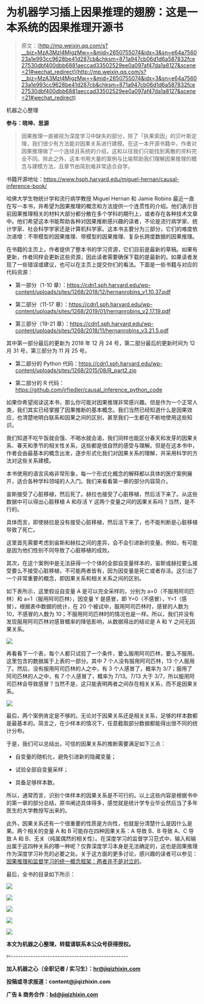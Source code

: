 # 为机器学习插上因果推理的翅膀：这是一本系统的因果推理开源书

> 原文：[http://mp.weixin.qq.com/s?__biz=MzA3MzI4MjgzMw==&mid=2650755074&idx=3&sn=e64a756023a1e993cc9628be41d287cb&chksm=871a947cb06d1d6a587832fce27530dbf400dbb6881aeccad33502529ee0a097af47da1a8127&scene=21#wechat_redirect](http://mp.weixin.qq.com/s?__biz=MzA3MzI4MjgzMw==&mid=2650755074&idx=3&sn=e64a756023a1e993cc9628be41d287cb&chksm=871a947cb06d1d6a587832fce27530dbf400dbb6881aeccad33502529ee0a097af47da1a8127&scene=21#wechat_redirect)

机器之心整理

**参与：晓坤、**思源****

> 因果推理一直被视为深度学习中缺失的部分，除了「执果索因」的贝叶斯定理，我们很少有方法能对因果关系进行建模。在这一本开源书籍中，作者对因果推理做了一个连续且系统的介绍，这和以往我们只能找到离散的资料完全不同。除此之外，这本书用大量的案例与比喻帮助我们理解因果推理的概念与建模方法，且章节由简到难非常适合自学。

书籍开源地址：https://www.hsph.harvard.edu/miguel-hernan/causal-inference-book/

哈佛大学生物统计学和流行病学教授 Miguel Hernan 和 Jamie Robins 最近一直在写一本书，并希望为因果推理的概念和方法提供一个连贯性的介绍。他们表示目前因果推理相关的材料大部分都分散在多个学科的期刊上，或者存在各种技术文章中。他们希望这本书能帮助各种对因果推断感兴趣的读者，不论是流行病学家、统计学家、社会科学学家还是计算机科学家。这本书主要分为三部分，它们的难度依次递增：不带模型的因果推理、带模型的因果推理、复杂长跨度数据的因果推理。

在书籍的主页上，作者提供了整本书的学习资源，它们目前是最新的草稿。如果有更新，作者同样会更新这些资源，因此读者需要确保下载的是最新的。如果读者发现了一些错误或建议，也可以在主页上提交你们的看法。下面是一些书籍与对应的代码资源：

*   第一部分（1-10 章）：https://cdn1.sph.harvard.edu/wp-content/uploads/sites/1268/2018/12/hernanrobins_v1.10.37.pdf

*   第二部分（11-17 章）：https://cdn1.sph.harvard.edu/wp-content/uploads/sites/1268/2019/01/hernanrobins_v2.17.19.pdf

*   第三部分（19-21 章）：https://cdn1.sph.harvard.edu/wp-content/uploads/sites/1268/2018/11/hernanrobins_v3.21.5.pdf

其中第一部分最后的更新为 2018 年 12 月 24 号，第二部分最后的更新时间为 12 月 31 号，第三部分为 11 月 25 号。

*   第二部分的 Python 代码：https://cdn1.sph.harvard.edu/wp-content/uploads/sites/1268/2015/08/R_part2.zip

*   第二部分的 R 代码：https://github.com/jrfiedler/causal_inference_python_code

如果你希望阅读这本书，那么你可能对因果推理非常感兴趣。但是作为一个正常人类，我们其实已经掌握了因果推断的基本概念。我们当然已经知道什么是因果效应，也清楚地明白联系和因果之间的区别，甚至我们一生都在不断地使用这些知识。

我们知道不吃午饭就会饿、不喝水就会渴，我们同样也能区分春天和发芽的因果关系、春天和季节的相关性关系，这些都是很自然的感受与理解。但是在这本书中，作者会由最基本的概念出发，逐步形式化我们对因果关系的理解，并采用科学的方法对这些关系建模。

本书使用的语言风格非常形象，每一个形式化概念的解释都以具体的医疗案例展开，适合各种学科领域的人入门。我们来看看第一章的部分内容简介。

宙斯接受了心脏移植，然后死了。赫拉也接受了心脏移植，然后活下来了。从这些数据中可以得出心脏移植 A 和存活 Y 这两个变量之间的因果关系吗？当然，是不行的。

具体而言，即使赫拉是没有接受心脏移植，然后活下来了，也不能判断是心脏移植导致了死亡。

这里首先需要考虑到宙斯和赫拉之间的差异，会不会引进新的变量。例如，有可能是因为他们性别不同导致了心脏移植的成败。

其次，在这个案例中是无法获得一个个体的全部自变量样本的，宙斯或赫拉要么接受要么不接受心脏移植，不可能两者皆有，因为因变量是死亡或者存活。这引出了一个非常重要的概念，即因果关系和相关关系之间的区别。

如下表所示，这里假设自变量 A 是可以完全采样的，分别为 a=0（不服用阿司匹林）和 a=1（服用阿司匹林），因变量 Y 是感冒，即 Y=0（不感冒），Y=1（感冒）。根据表中数据的统计，在 20 个被试中，服用阿司匹林时，感冒的人数为 10，不感冒的人数为 10；不服用阿司匹林时的情况也是一样。所以，我们并没有发现服用阿司匹林对感冒概率的降低影响，从数据得出的结论是 A 和 Y 之间无因果关系。

![](../Images/acf95a8cd679c77a2eb66e3813773d47.jpg)

再看看下一个表，每个人都只试验了一个条件，要么服用阿司匹林，要么不服用。这里包含的数据属于上表的一部分。其中 7 个人没有服用阿司匹林，13 个人服用了。然后，没有服用阿司匹林的人之中，有 3 个人感冒了，概率为 3/7；服用了阿司匹林的人之中，有 7 个人感冒了，概率为 7/13。7/13 大于 3/7，所以服用阿司匹林会导致感冒？当然不是，这只能表明两者之间存在相关关系，而不是因果关系。

![](../Images/54020f2d675e2e37d736c7942b6f40ad.jpg)

最后，两个案例肯定是不够的。无论对于因果关系还是相关关系，足够的样本数都是最基本的。简言之，在少样本的情况下，任意截取部分数据都能得出很不同的统计分布。

于是，我们可以总结出，可信的因果关系的推断需要满足如下三点：

*   自变量的随机化，避免引进新的隐藏变量；

*   试验全部自变量采样；

*   具备足够样本数。

所以，通常而言，识别个体样本的因果关系是不可行的。以上这些内容是根据书中的第一章的部分总结，原书阐述具体得多，感觉就是统计学专业毕业然后当了多年医生的大学教授写出来的。

此外，因果关系还有一个很重要的性质是方向性，也就是分清楚什么是因什么是果。两个相关的变量 A 和 B 可能存在四种因果关系：A 导致 B、B 导致 A、C 导致 A 和 B、无关（纯属偶然的相关性）。在深度学习的监督学习范式中，输入和输出属于这四种关系的哪一种呢？仅靠深度学习本身是无法确定的，这也是因果推理作为深度学习补充的必要之处。关于这方面的更多讨论，感兴趣的读者可以参见：[因果推理和监督学习的统一概念框架：两者并不是对立的](http://mp.weixin.qq.com/s?__biz=MzA3MzI4MjgzMw==&mid=2650742982&idx=2&sn=7b32521bcf3595dc25d13631ff6f84b0&chksm=871ae4b8b06d6dae145c6281e58ec48c9ed8274ce07804fb5ab3defe684c6614c04d3108ebe3&scene=21#wechat_redirect)。

最后，全书的目录如下所示：

![](../Images/26d2a05614f00df5fc5d3561978dbfe5.jpg)

![](../Images/689a12bce3bdd3d97622e3703b282a5f.jpg)

![](../Images/07fb105fcb533285736d9d75aeabfbb0.jpg)

![](../Images/657b7de31a04f22d826d65e3cbcb1bbd.jpg)

![](../Images/68c2d5d3b2fb66a17eb0270585bf9639.jpg)

****本文为机器之心整理，**转载请联系本公众号获得授权****。**

✄------------------------------------------------

**加入机器之心（全职记者 / 实习生）：hr@jiqizhixin.com**

**投稿或寻求报道：**content**@jiqizhixin.com**

**广告 & 商务合作：bd@jiqizhixin.com**